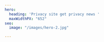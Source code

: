 ```yaml
---
hero:
  heading: 'Privacy site get privacy news '
  maxWidthPX: "652"
seo:
  image: "/images/hero-2.jpg"

---
```

